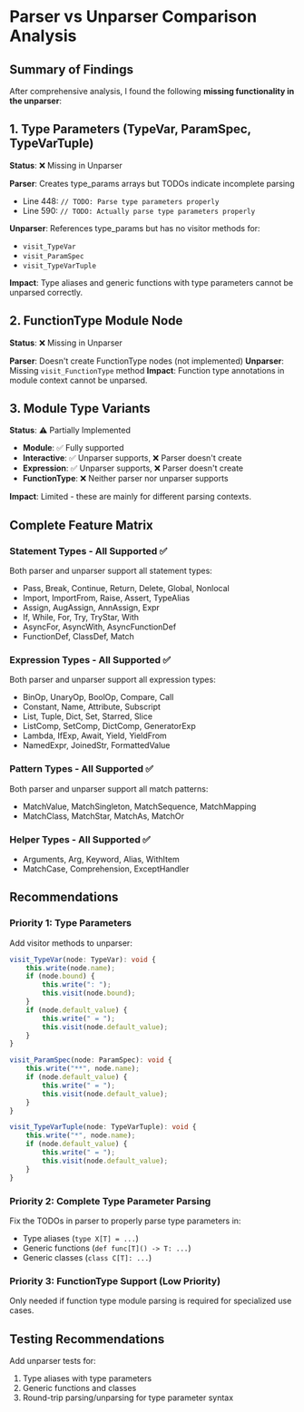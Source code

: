 # Parser vs Unparser Comparison Analysis

## Summary of Findings

After comprehensive analysis, I found the following **missing functionality in the unparser**:

## 1. Type Parameters (TypeVar, ParamSpec, TypeVarTuple)

**Status**: ❌ Missing in Unparser

**Parser**: Creates type_params arrays but TODOs indicate incomplete parsing
- Line 448: `// TODO: Parse type parameters properly` 
- Line 590: `// TODO: Actually parse type parameters properly`

**Unparser**: References type_params but has no visitor methods for:
- `visit_TypeVar`
- `visit_ParamSpec` 
- `visit_TypeVarTuple`

**Impact**: Type aliases and generic functions with type parameters cannot be unparsed correctly.

## 2. FunctionType Module Node

**Status**: ❌ Missing in Unparser

**Parser**: Doesn't create FunctionType nodes (not implemented)
**Unparser**: Missing `visit_FunctionType` method
**Impact**: Function type annotations in module context cannot be unparsed.

## 3. Module Type Variants

**Status**: ⚠️ Partially Implemented

- **Module**: ✅ Fully supported
- **Interactive**: ✅ Unparser supports, ❌ Parser doesn't create
- **Expression**: ✅ Unparser supports, ❌ Parser doesn't create  
- **FunctionType**: ❌ Neither parser nor unparser supports

**Impact**: Limited - these are mainly for different parsing contexts.

## Complete Feature Matrix

### Statement Types - All Supported ✅
Both parser and unparser support all statement types:
- Pass, Break, Continue, Return, Delete, Global, Nonlocal
- Import, ImportFrom, Raise, Assert, TypeAlias
- Assign, AugAssign, AnnAssign, Expr
- If, While, For, Try, TryStar, With
- AsyncFor, AsyncWith, AsyncFunctionDef
- FunctionDef, ClassDef, Match

### Expression Types - All Supported ✅  
Both parser and unparser support all expression types:
- BinOp, UnaryOp, BoolOp, Compare, Call
- Constant, Name, Attribute, Subscript
- List, Tuple, Dict, Set, Starred, Slice
- ListComp, SetComp, DictComp, GeneratorExp
- Lambda, IfExp, Await, Yield, YieldFrom
- NamedExpr, JoinedStr, FormattedValue

### Pattern Types - All Supported ✅
Both parser and unparser support all match patterns:
- MatchValue, MatchSingleton, MatchSequence, MatchMapping
- MatchClass, MatchStar, MatchAs, MatchOr

### Helper Types - All Supported ✅
- Arguments, Arg, Keyword, Alias, WithItem
- MatchCase, Comprehension, ExceptHandler

## Recommendations

### Priority 1: Type Parameters
Add visitor methods to unparser:
```typescript
visit_TypeVar(node: TypeVar): void {
    this.write(node.name);
    if (node.bound) {
        this.write(": ");
        this.visit(node.bound);
    }
    if (node.default_value) {
        this.write(" = ");
        this.visit(node.default_value);
    }
}

visit_ParamSpec(node: ParamSpec): void {
    this.write("**", node.name);
    if (node.default_value) {
        this.write(" = ");
        this.visit(node.default_value);
    }
}

visit_TypeVarTuple(node: TypeVarTuple): void {
    this.write("*", node.name);
    if (node.default_value) {
        this.write(" = ");
        this.visit(node.default_value);
    }
}
```

### Priority 2: Complete Type Parameter Parsing
Fix the TODOs in parser to properly parse type parameters in:
- Type aliases (`type X[T] = ...`)
- Generic functions (`def func[T]() -> T: ...`)
- Generic classes (`class C[T]: ...`)

### Priority 3: FunctionType Support (Low Priority)
Only needed if function type module parsing is required for specialized use cases.

## Testing Recommendations

Add unparser tests for:
1. Type aliases with type parameters
2. Generic functions and classes  
3. Round-trip parsing/unparsing for type parameter syntax
